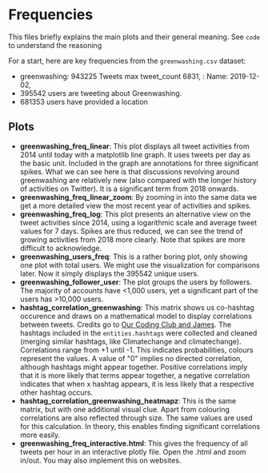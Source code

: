 # Frequencies

This files briefly explains the main plots and their general meaning. See ```code``` to understand the reasoning

For a start, here are key frequencies from the ```greenwashing.csv``` dataset:

- greenwashing: 943225 Tweets
  max tweet_count    6831, : Name: 2019-12-02,
- 395542 users are tweeting about Greenwashing.
- 681353 users have provided a location

## Plots

- **greenwashing_freq_linear**: This plot displays all tweet activities from 2014 until today with a matplotlib line graph. It uses tweets per day as the basic unit. Included in the graph are annotations for three significant spikes. What we can see here is that discussions revolving around greenwashing are relatively new (also compared with the longer history of activities on Twitter). It is a significant term from 2018 onwards.
- **greenwashing_freq_linear_zoom**: By zooming in into the same data we get a more detailed view the most recent year of activities and spikes.
- **greenwashing_freq_log**: This plot presents an alternative view on the tweet activities since 2014, using a logarithmic scale and average tweet values for 7 days. Spikes are thus reduced, we can see the trend of growing activities from 2018 more clearly. Note that spikes are more difficult to acknowledge.
- **greenwashing_users_freq**: This is a rather boring plot, only showing one plot with total users. We might use the visualization for comparisons later. Now it simply displays the 395542 unique users.
- **greenwashing_follower_user**: The plot groups the users by followers. The majority of accounts have <1,000 users, yet a significant part of the users has >10,000 users. 
- **hashtag_correlation_greenwashing**: This matrix shows us co-hashtag occurence and draws on a mathematical model to display correlations between tweets. Credits go to [Our Coding Club and James](https://ourcodingclub.github.io/tutorials/topic-modelling-python/). The hashtags included in the ```entities.hashtags``` were collected and cleaned (merging similar hashtags, like Climatechange and climatechange). Correlations range from +1 until -1. This indicates probabilities, colours represent the values. A value of "0" implies no directed correlation, although hashtags might appear together. Positive correlations imply that it is more likely that terms appear together, a negative correlation indicates that when x hashtag appears, it is less likely that a respective other hashtag occurs.
- **hashtag_correlation_greenwashing_heatmapz**: This is the same matrix, but with one additional visual clue. Apart from colouring correlations are also reflected through size. The same values are used for this calculation. In theory, this enables finding significant correlations more easily.
- **greenwashing_freq_interactive.html**: This gives the frequency of all tweets per hour in an interactive plotly file. Open the .html and zoom in/out. You may also implement this on websites.

